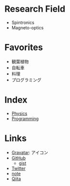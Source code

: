 # Research Field
* Spintronics
* Magneto-optics

# Favorites
- 観葉植物
- 自転車
- 料理
- プログラミング

# Index
- [Physics](doc/physics.md)
- [Programming](doc/programming.md)

# Links
- [Gravatar](https://ja.gravatar.com/hitorigotomemo): アイコン
- [GitHub](https://github.com/y-marui)
  - [gist](https://gist.github.com/y-marui)
- [Twitter](https://twitter.com/_y_marui)
- [note](https://note.com/y_marui)
- [Qiita](https://qiita.com/y_marui)
